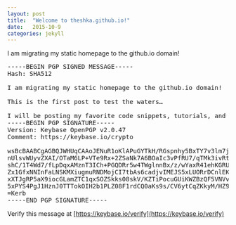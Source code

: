 ```yaml
---
layout: post
title:  "Welcome to theshka.github.io!"
date:   2015-10-9
categories: jekyll
---
```

I am migrating my static homepage to the github.io domain!

<pre>
-----BEGIN PGP SIGNED MESSAGE-----
Hash: SHA512

I am migrating my static homepage to the github.io domain!

This is the first post to test the waters…

I will be posting my favorite code snippets, tutorials, and templates.
-----BEGIN PGP SIGNATURE-----
Version: Keybase OpenPGP v2.0.47
Comment: https://keybase.io/crypto

wsBcBAABCgAGBQJWHUqCAAoJENuR1oKlAPuGYTkH/RGspnhy5BxTY7v3lm7jAkkw
nUlsvWUyvZXAI/OTaM6LP+VTe9Rx+2ZSaNk7A6BOaIc3vPfRU7/qTMk3ivRtlf5r
shC/1T4Wd7/fLpDqxAMznT3ICh+PGQDRr5w4TWglnnBx/z/wYaxR41ehKGRU/RaA
Zx1GfxNNInFaLNSKMXiugmuRNDMojCI7tbAs6cadjvIMEJS5xLUORrDCnlEK6nl0
xXTJgRP5aX9iocGLamZTC1qxSOZSkks08skV/KZTiPocuGUiKWZBzQF5VNVv5cwn
5xPYS4PgJ1HznJ0TTTokOIH2b1PLZ08F1rdCQ0aKs9s/CV6ytCqZKkyM/HZ93Ak=
=Kerb
-----END PGP SIGNATURE-----
</pre>

Verify this message at [https://keybase.io/verify](https://keybase.io/verify)
